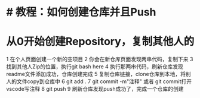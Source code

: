 # # 教程：如何创建仓库并且Push
# 从0开始创建Repository，复制其他人的
1 在个人页面创建一个新的空项目
2 你会在新仓库页面发现两串代码，复制下来
3 找到其他人Zip的位置，执行git bash here
4 执行那两串代码，刷新仓库发现readme文件添加成功，仓库创建完成
5 复制仓库链接，clone仓库到本地，将别人的文件copy到仓库中
6 git add .
7 git commit -m"注释" 或者 git commit打开vscode写注释
8 git push
9 刷新仓库发现push成功了，完成一个仓库的创建